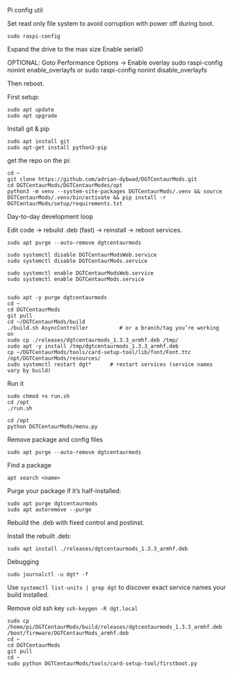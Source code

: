 Pi config util

Set read only file system to avoid corruption with power off during boot.

```
sudo raspi-config
```
Expand the drive to the max size
Enable serial0

OPTIONAL:
Goto Performance Options -> Enable overlay
sudo raspi-config nonint enable_overlayfs or sudo raspi-config nonint disable_overlayfs

Then reboot.


First setup:

```
sudo apt update
sudo apt upgrade
```

Install git & pip

```
sudo apt install git
sudo apt-get install python3-pip
```

get the repo on the pi:

```
cd ~
git clone https://github.com/adrian-dybwad/DGTCentaurMods.git
cd DGTCentaurMods/DGTCentaurModes/opt
python3 -m venv --system-site-packages DGTCentaurMods/.venv && source DGTCentaurMods/.venv/bin/activate && pip install -r DGTCentaurMods/setup/requirements.txt
```



Day-to-day development loop

Edit code → rebuild .deb (fast) → reinstall → reboot services.

```
sudo apt purge --auto-remove dgtcentaurmods

sudo systemctl disable DGTCentaurModsWeb.service
sudo systemctl disable DGTCentaurMods.service

sudo systemctl enable DGTCentaurModsWeb.service
sudo systemctl enable DGTCentaurMods.service


sudo apt -y purge dgtcentaurmods
cd ~
cd DGTCentaurMods
git pull
cd ~/DGTCentaurMods/build
./build.sh AsyncController          # or a branch/tag you’re working on
sudo cp ./releases/dgtcentaurmods_1.3.3_armhf.deb /tmp/
sudo apt -y install /tmp/dgtcentaurmods_1.3.3_armhf.deb
cp ~/DGTCentaurMods/tools/card-setup-tool/lib/font/Font.ttc /opt/DGTCentaurMods/resources/
sudo systemctl restart dgt*      # restart services (service names vary by build)
```

Run it

```
sudo chmod +x run.sh
cd /opt
./run.sh
```

```
cd /opt
python DGTCentaurMods/menu.py
```

Remove package and config files

```
sudo apt purge --auto-remove dgtcentaurmods

```

Find a package

```
apt search <name>
```

Purge your package if it’s half-installed:

```
sudo apt purge dgtcentaurmods
sudo apt autoremove --purge
```

Rebuild the .deb with fixed control and postinst.

Install the rebuilt .deb:

```
sudo apt install ./releases/dgtcentaurmods_1.3.3_armhf.deb
```

Debugging

```
sudo journalctl -u dgt* -f
```

Use `systemctl list-units | grep dgt` to discover exact service names your build installed.

Remove old ssh key
`ssh-keygen -R dgt.local`


```
sudo cp /home/pi/DGTCentaurMods/build/releases/dgtcentaurmods_1.3.3_armhf.deb /boot/firmware/DGTCentaurMods_armhf.deb
cd ~
cd DGTCentaurMods
git pull
cd ~
sudo python DGTCentaurMods/tools/card-setup-tool/firstboot.py

```